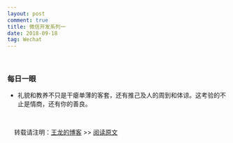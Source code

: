 ```yaml
---
layout: post
comment: true
title: 微信开发系列一
date: 2018-09-18
tag: Wechat
---
```

&nbsp;&nbsp;&nbsp;&nbsp;



###  每日一眼

*  礼貌和教养不只是干瘪单薄的客套，还有推己及人的周到和体谅。这考验的不止是情商，还有你的善良。


<br>

&nbsp;&nbsp;&nbsp;&nbsp;转载请注明：[王龙的博客](http://wanglong.org.cn/)  >> [阅读原文](http://wanglong.org.cn/2018/09/2018-09-18-Wechat_tutorial/)